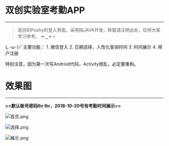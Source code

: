 # 双创实验室考勤APP

* * *


> 高仿的Pushy的登入界面，采用纯JAVA开发，转载请注明出处，仅供大家学习参考。 ≖‿≖✧

(｡･ω･)ﾉﾞ主要功能： 1\. 微信登入 2\. 日期选择，人性化查询时间 3\. 时间展示 4\. 用户注册

特别注意，因为第一次写Android代码，Activity很乱，必定要重构。


# 效果图

* * *

**==默认账号密码lhr lhr，2018-10-20号有考勤时间展示==**

![首页.png](https://upload-images.jianshu.io/upload_images/11238837-8dc05ab52ef587ba.png?imageMogr2/auto-orient/strip%7CimageView2/2/w/1240)

![选择.png](https://upload-images.jianshu.io/upload_images/11238837-a5edf191990184b8.png?imageMogr2/auto-orient/strip%7CimageView2/2/w/1240)

![展示.png](https://upload-images.jianshu.io/upload_images/11238837-88e49ccd174fa333.png?imageMogr2/auto-orient/strip%7CimageView2/2/w/1240)

